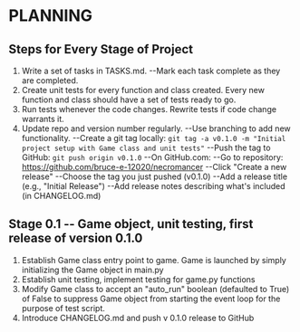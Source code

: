 # PLANNING

## Steps for Every Stage of Project

1. Write a set of tasks in TASKS.md.
    --Mark each task complete as they are completed.
2. Create unit tests for every function and class created. Every new function and class should have a set of tests ready to go.
3. Run tests whenever the code changes. Rewrite tests if code change warrants it.
4. Update repo and version number regularly. 
    --Use branching to add new functionality.
        --Create a git tag locally: `git tag -a v0.1.0 -m "Initial project setup with Game class and unit tests"`
        --Push the tag to GitHub: `git push origin v0.1.0`
        --On GitHub.com:
            --Go to repository: https://github.com/bruce-e-12020/necromancer
            --Click "Create a new release"
            --Choose the tag you just pushed (v0.1.0)
            --Add a release title (e.g., "Initial Release")
            --Add release notes describing what's included (in CHANGELOG.md)

## Stage 0.1 -- Game object, unit testing, first release of version 0.1.0
1. Establish Game class entry point to game. Game is launched by simply initializing the Game object in main.py
2. Establish unit testing, implement testing for game.py functions
3. Modify Game class to accept an "auto_run" boolean (defaulted to True) of False to suppress Game object from starting the event loop for the purpose of test script.
4. Introduce CHANGELOG.md and push v 0.1.0 release to GitHub 